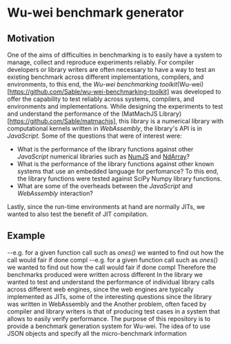 # Wu-wei benchmark generator

## Motivation

One of the aims of difficulties in benchmarking is to easily have a system to
manage, collect and reproduce experiments reliably. For compiler developers or
library writers are often necessary to have a way to test an existing benchmark
across different implementations, compilers, and environments, to this end, the
_Wu-wei benchmarking toolkit_(Wu-wei)[https://github.com/Sable/wu-wei-benchmarking-toolkit] was developed to offer the capability to test
reliably across systems, compilers, and environments and implementations. 
While designing the experiments to test and understand the performance of the (MatMachJS
Library)[https://github.com/Sable/matmachjs],  this library is a numerical
library with computational kernels written in _WebAssembly_, the library's API
is in _JavaScript_. Some of the questions that were of interest were:
- What is the performance of the library functions against other _JavaScript_
  numerical libraries such as [NumJS]() and [NdArray]()?
- What is the performance of the library functions against other known systems
  that use an embedded language for perfomance? To this end, the library
  functions were tested against SciPy Numpy library functions. 
- What are some of the overheads between the _JavaScript_ and _WebAssembly_
  interaction?

Lastly, since the run-time environments at hand are normally JITs, we wanted to
also test the benefit of JIT compilation.

## Example

--e.g. for a given function call such
as _ones()_ we wanted to find out how the call would fair if done compl
--e.g. for a given function call such
as _ones()_ we wanted to find out how the call would fair if done compl
Therefore the benchmarks produced were written across different 
In the library we wanted to test and understand the performance of individual library calls across different web engines, since the web engines are typically implemented as JITs, some of the interesting questions since the library was written in WebAssembly and the 
Another problem, often faced by compiler and library writers is that of producing test cases in a system that allows to easily verify performance. The purpose of this
repository is to provide a benchmark generation system for Wu-wei. The idea of
to use JSON objects and specify all the micro-benchmark information 


